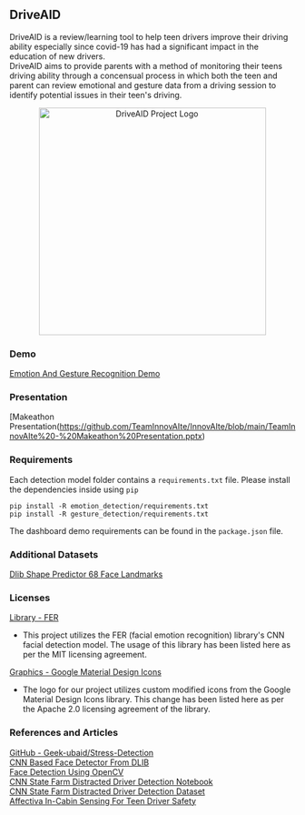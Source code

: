 ## DriveAID
DriveAID is a review/learning tool to help teen drivers improve their driving ability especially since covid-19 has had a significant impact in the education of new drivers.<br>
DriveAID aims to provide parents with a method of monitoring their teens driving ability through a concensual process in which both the teen and parent can review emotional and gesture data from a driving session to identify potential issues in their teen's driving.<br>
<p align="center">
<img width=400 src="https://user-images.githubusercontent.com/20238115/111500082-fb996b80-8719-11eb-9271-778065ac2b67.png" alt="DriveAID Project Logo"/>
</p>

### Demo
[Emotion And Gesture Recognition Demo](https://www.youtube.com/watch?v=2JThDjU4U14)

### Presentation
[Makeathon Presentation(https://github.com/TeamInnovAIte/InnovAIte/blob/main/TeamInnovAIte%20-%20Makeathon%20Presentation.pptx)


### Requirements
Each detection model folder contains a `requirements.txt` file. Please install the dependencies inside using `pip`<br>
```
pip install -R emotion_detection/requirements.txt
pip install -R gesture_detection/requirements.txt
```
The dashboard demo requirements can be found in the `package.json` file.


### Additional Datasets
[Dlib Shape Predictor 68 Face Landmarks](https://github.com/davisking/dlib-models/blob/master/shape_predictor_68_face_landmarks.dat.bz2)


### Licenses
[Library - FER](https://github.com/justinshenk/fer/blob/master/LICENSE)
- This project utilizes the FER (facial emotion recognition) library's CNN facial detection model. The usage of this library has been listed here as per the MIT licensing agreement.

[Graphics - Google Material Design Icons](https://github.com/google/material-design-icons/blob/master/LICENSE)
- The logo for our project utilizes custom modified icons from the Google Material Design Icons library. This change has been listed here as per the Apache 2.0 licensing agreement of the library.

### References and Articles
[GitHub - Geek-ubaid/Stress-Detection](https://github.com/Geek-ubaid/Stress-Detection)<br>
[CNN Based Face Detector From DLIB](https://towardsdatascience.com/cnn-based-face-detector-from-dlib-c3696195e01c
)<br>
[Face Detection Using OpenCV](https://towardsdatascience.com/face-detection-in-2-minutes-using-opencv-python-90f89d7c0f81)<br>
[CNN State Farm Distracted Driver Detection Notebook](https://www.kaggle.com/anayantzinp/cnn-state-farm-distracted-driver-detection)<br>
[CNN State Farm Distracted Driver Detection Dataset](https://www.kaggle.com/c/state-farm-distracted-driver-detection/overview)<br>
[Affectiva In-Cabin Sensing For Teen Driver Safety](https://blog.affectiva.com/how-in-cabin-sensing-helps-teen-drivers-stay-safe)
